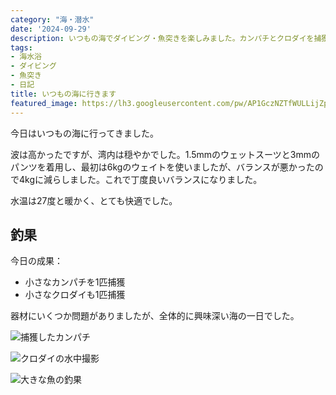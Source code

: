 ```yaml
---
category: "海・潜水"
date: '2024-09-29'
description: いつもの海でダイビング・魚突きを楽しみました。カンパチとクロダイを捕獲し、水温27度の快適な海での体験記。
tags:
- 海水浴
- ダイビング
- 魚突き
- 日記
title: いつもの海に行きます
featured_image: https://lh3.googleusercontent.com/pw/AP1GczNZTfWULLijZpgJBTPXMOPhNbpMhKIoOaAmxSKG2aAVZnsH6YKyusKjzYkMlpjTzhNXRY1V9BKRyKcFJ7pQcECi-70Z9GY0rDiryPHbLLuQV5A2JgbhAVDDwGpjXPNcm8JmbYG0Nn8ALlFHxMUKP5QXjw=w800-h534-s-no-gm?authuser=0
---
```


<!-- 元のGoogle Photosリンク: https://photos.app.goo.gl/MF6HdrAFj6kQPwG87 -->

今日はいつもの海に行ってきました。

波は高かったですが、湾内は穏やかでした。1.5mmのウェットスーツと3mmのパンツを着用し、最初は6kgのウェイトを使いましたが、バランスが悪かったので4kgに減らしました。これで丁度良いバランスになりました。

水温は27度と暖かく、とても快適でした。

## 釣果

今日の成果：
- 小さなカンパチを1匹捕獲
- 小さなクロダイも1匹捕獲

器材にいくつか問題がありましたが、全体的に興味深い海の一日でした。

![捕獲したカンパチ](https://lh3.googleusercontent.com/pw/AP1GczMAjsIlBtGWMJmDiml42e12C_EL1HkSUmT3vXqPZ2mrdQsScESxpFRDqsYVTqJRTjRGXrS89PZrz7E3H3QRAnf3TY9DEoDqO1JcTjsPB36xJyLje2N9=w800-h1197-s-no-gm?authuser=0)

![クロダイの水中撮影](https://lh3.googleusercontent.com/pw/AP1GczNY4MuVnMNKaSZeyKs7wSfdKq79W0Mxb-d9PYHxrfWAuFMmw8a7eNjM9xD3t_HeXswgBYDPaWCA0XWmVw3c2siYfXhisYiE0mHukwDnYc0S5f7fgEvZ=w800-h534-s-no-gm?authuser=0)

![大きな魚の釣果](https://lh3.googleusercontent.com/pw/AP1GczNZTfWULLijZpgJBTPXMOPhNbpMhKIoOaAmxSKG2aAVZnsH6YKyusKjzYkMlpjTzhNXRY1V9BKRyKcFJ7pQcECi-70Z9GY0rDiryPHbLLuQV5A2JgbhAVDDwGpjXPNcm8JmbYG0Nn8ALlFHxMUKP5QXjw=w800-h534-s-no-gm?authuser=0)